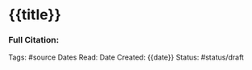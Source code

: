 # {{title}}

### Full Citation:
Tags: #source
Dates Read:
Date Created: {{date}}
Status: #status/draft